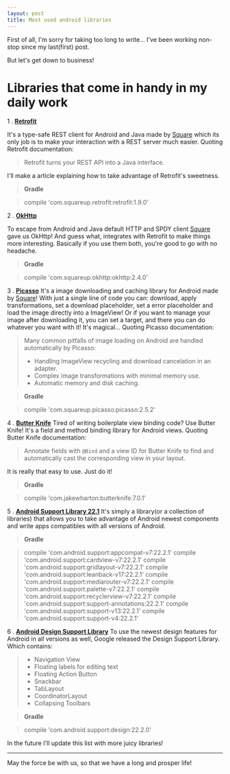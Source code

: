 ```yaml
---
layout: post
title: Most used android libraries
---
```

First of all, I'm sorry for taking too long to write... I've been working non-stop since my last(first) post.

But let's get down to business!

Libraries that come in handy in my daily work
========
  1 . [**Retrofit**](http://square.github.io/retrofit/)

It's a type-safe REST client for Android and Java made by [Square](http://square.github.io/) which its only job is to make your interaction with a REST server much easier. Quoting Retrofit documentation:
> Retrofit turns your REST API into a Java interface.

I'll make a article explaining how to take advantage of Retrofit's sweetness.
> **Gradle**

> compile 'com.squareup.retrofit:retrofit:1.9.0'


  2 . [**OkHttp**](http://square.github.io/okhttp/)

To escape from Android and Java default HTTP and SPDY client [Square](http://square.github.io/) gave us OkHttp! And guess what, integrates with Retrofit to make things more interesting. Basically if you use them both, you're good to go with no headache. 
> **Gradle**

> compile 'com.squareup.okhttp:okhttp:2.4.0'


3 . [**Picasso**](http://square.github.io/picasso/)
It's a image downloading and caching library for Android made by [Square](http://square.github.io/)! With just a single line of code you can: download, apply transformations, set a download placeholder, set a error placeholder and load the image directly into a ImageView! Or if you want to manage your image after downloading it, you can set a target, and there you can do whatever you want with it! It's magical... Quoting Picasso documentation:
> Many common pitfalls of image loading on Android are handled automatically by Picasso:
> - Handling ImageView recycling and download cancelation in an adapter.
> - Complex image transformations with minimal memory use.
> - Automatic memory and disk caching.
 
> **Gradle**

> compile 'com.squareup.picasso:picasso:2.5.2'


4 . [**Butter Knife**](http://jakewharton.github.io/butterknife/)
Tired of writing boilerplate view binding code? Use Butter Knife! It's a field and method binding library for Android views. Quoting Butter Knife documentation:
> Annotate fields with `@Bind` and a view ID for Butter Knife to find and automatically cast the corresponding view in your layout.

It is really that easy to use. Just do it!
> **Gradle**

> compile 'com.jakewharton:butterknife:7.0.1'


5 . [**Android Support Library 22.1**](http://android-developers.blogspot.com.br/2015/04/android-support-library-221.html)
It's simply a library(or a collection of libraries) that allows you to take advantage of Android newest components and write apps compatibles with all versions of Android.
>**Gradle**

>compile 'com.android.support:appcompat-v7:22.2.1'
>compile 'com.android.support:cardview-v7:22.2.1'
>compile 'com.android.support:gridlayout-v7:22.2.1'
>compile 'com.android.support:leanback-v17:22.2.1'
>compile 'com.android.support:mediarouter-v7:22.2.1'
>compile 'com.android.support:palette-v7:22.2.1'
>compile 'com.android.support:recyclerview-v7:22.2.1'
>compile 'com.android.support:support-annotations:22.2.1'
>compile 'com.android.support:support-v13:22.2.1'
>compile 'com.android.support:support-v4:22.2.1'
 

6 . [**Android Design Support Library**](http://android-developers.blogspot.com.br/2015/05/android-design-support-library.html)
To use the newest design features for Android in all versions as well, Google released the Design Support Library. 
Which contains:
>- Navigation View
>- Floating labels for editing text
>- Floating Action Button
>- Snackbar
>- TabLayout
>- CoordinatorLayout
>- Collapsing Toolbars

>**Gradle**

> compile 'com.android.support:design:22.2.0'

In the future I'll update this list with more juicy libraries!

-----
May the force be with us, so that we have a long and prosper life!
